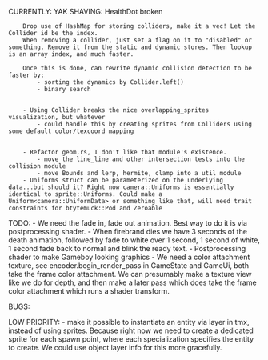 CURRENTLY:
    YAK SHAVING:
        HealthDot broken
        


        Drop use of HashMap for storing colliders, make it a vec! Let the Collider id be the index.
        When removing a collider, just set a flag on it to "disabled" or something. Remove it from the static and dynamic stores. Then lookup is an array index, and much faster.

        Once this is done, can rewrite dynamic collision detection to be faster by:
            - sorting the dynamics by Collider.left()
            - binary search


        - Using Collider breaks the nice overlapping_sprites visualization, but whatever
            - could handle this by creating sprites from Colliders using some default color/texcoord mapping


        - Refactor geom.rs, I don't like that module's existence.
            - move the line_line and other intersection tests into the collision module
            - move Bounds and lerp, hermite, clamp into a util module
        - Uniforms struct can be parameterized on the underlying data...but should it? Right now camera::Uniforms is essentially identical to sprite::Uniforms. Could make a Uniform<camera::UniformData> or something like that, will need trait constraints for btytemuck::Pod and Zeroable

TODO:
    - We need the fade in, fade out animation. Best way to do it is via postprocessing shader.
        - When firebrand dies we have 3 seconds of the death animation, followed by fade to white over 1 second, 1 second of white, 1 second fade back to normal and blink the ready text.
    - Postprocessing shader to make Gameboy looking graphics
        - We need a color attachment texture, see  encoder.begin_render_pass in GameState and GameUi, both take the frame color attachment. We can presumably make a texture view like we do for depth, and then make a later pass which does take the frame color attachment which runs a shader transform.

BUGS:

LOW PRIORITY:
    - make it possible to instantiate an entity via <object> layer in tmx, instead of using sprites. Because right now we need to create a dedicated sprite for each spawn point, where each specialization specifies the entity to create. We could use object layer info for this more gracefully.
